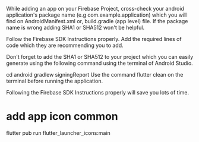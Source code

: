 

While adding an app on your Firebase Project, cross-check your android application's package name (e.g com.example.application) which you will find on AndroidManifest.xml or, build.gradle (app level) file. If the package name is wrong adding SHA1 or SHA512 won't be helpful.

Follow the Firebase SDK Instructions properly. Add the required lines of code which they are recommending you to add.

Don't forget to add the SHA1 or SHA512 to your project which you can easily generate using the following command using the terminal of Android Studio.

cd android 
gradlew signingReport
Use the command flutter clean on the terminal before running the application.

Following the Firebase SDK Instructions properly will save you lots of time.

# add app icon  common
flutter pub run flutter_launcher_icons:main